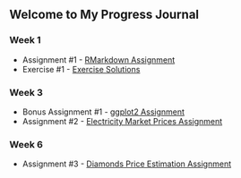 ## Welcome to My Progress Journal

### Week 1
- Assignment #1 - [RMarkdown Assignment](FirstAssignment.html)
- Exercise #1 - [Exercise Solutions](FirstExercise.html)

### Week 3
- Bonus Assignment #1 - [ggplot2 Assignment](BonusAssignment1.html)
- Assignment #2 - [Electricity Market Prices Assignment](SecondAssignment.html)

### Week 6
- Assignment #3 - [Diamonds Price Estimation Assignment](ThirdAssignment.html)